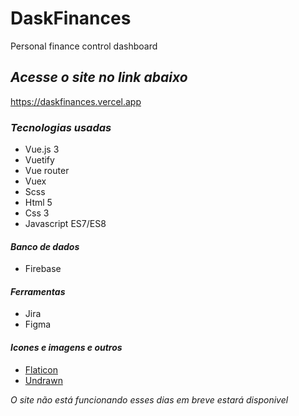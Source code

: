 # DaskFinances
 Personal finance control dashboard

 ## *Acesse o site no link abaixo*

https://daskfinances.vercel.app

### *Tecnologias usadas*

- Vue.js 3
- Vuetify
- Vue router
- Vuex
- Scss
- Html 5
- Css 3
- Javascript ES7/ES8

#### *Banco de dados*

- Firebase

#### *Ferramentas*

- Jira
- Figma

#### *Icones e imagens e outros*

- [Flaticon](https://www.flaticon.com/br/)
- [Undrawn](https://undraw.co)

*O site não está funcionando esses dias em breve estará disponivel*
